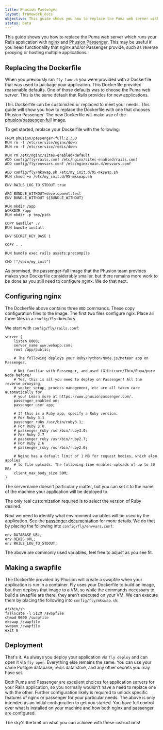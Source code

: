 ```yaml
---
title: Phusion Passenger
layout: framework_docs
objective: This guide shows you how to replace the Puma web server with nginx and Phusion Passenger.
status: beta
---
```


This guide shows you how to replace the Puma web server which runs your
Rails application with
[nginx](https://www.nginx.com/) and [Phusion
Passenger](https://www.phusionpassenger.com/).  This may be useful if you need
functionality that nginx and/or Passenger provide, such as reverse
proxying or hosting multiple applications.

## Replacing the Dockerfile

When you previously ran `fly launch` you were provided with a Dockerfile
that was used to package your application.  This Dockerfile provided
reasonable defaults. One of those defaults was to choose the Puma web server.
This is the same default that Rails provides for new applications.

This Dockerfile can be customized or replaced to meet your needs.  This
guide will show you how to replace the Dockerfile with one that chooses
Phusion Passenger.  The new Dockerfile will make use of the
[phusion/passenger-full](https://github.com/phusion/passenger-docker#docker-base-images-for-ruby-python-nodejs-and-meteor-web-apps) image.

To get started, replace your Dockerfile with the following:

```
FROM phusion/passenger-full:2.3.0
RUN rm -f /etc/service/nginx/down
RUN rm -f /etc/service/redis/down

RUN rm /etc/nginx/sites-enabled/default
ADD config/fly/rails.conf /etc/nginx/sites-enabled/rails.conf
ADD config/fly/envvars.conf /etc/nginx/main.d/envvars.conf

ADD config/fly/mkswap.sh /etc/my_init.d/95-mkswap.sh
RUN chmod +x /etc/my_init.d/95-mkswap.sh

ENV RAILS_LOG_TO_STDOUT true

ARG BUNDLE_WITHOUT=development:test
ENV BUNDLE_WITHOUT ${BUNDLE_WITHOUT}

RUN mkdir /app
WORKDIR /app
RUN mkdir -p tmp/pids

COPY Gemfile* ./
RUN bundle install

ENV SECRET_KEY_BASE 1

COPY . .

RUN bundle exec rails assets:precompile

CMD ["/sbin/my_init"]
```

As promised, the passenger-full image that the Phusion team provides
makes your Dockerfile considerably smaller, but there remains more work to
be done as you still need to configure nginx.  We do that next.

## Configuring nginx

The Dockerfile above contains three `ADD` commands.  These copy configuration
files to the image.  The first two files configure ngix.  Place all three files
in a `config/fly` directory.

We start with `config/fly/rails.conf`:

```
server {
    listen 8080;
    server_name www.webapp.com;
    root /app/public;

    # The following deploys your Ruby/Python/Node.js/Meteor app on Passenger.

    # Not familiar with Passenger, and used (G)Unicorn/Thin/Puma/pure Node before?
    # Yes, this is all you need to deploy on Passenger! All the reverse proxying,
    # socket setup, process management, etc are all taken care automatically for
    # you! Learn more at https://www.phusionpassenger.com/.
    passenger_enabled on;
    passenger_user app;

    # If this is a Ruby app, specify a Ruby version:
    # For Ruby 3.1
    passenger_ruby /usr/bin/ruby3.1;
    # For Ruby 3.0
    # passenger_ruby /usr/bin/ruby3.0;
    # For Ruby 2.7
    # passenger_ruby /usr/bin/ruby2.7;
    # For Ruby 2.6
    # passenger_ruby /usr/bin/ruby2.6;

    # Nginx has a default limit of 1 MB for request bodies, which also applies
    # to file uploads. The following line enables uploads of up to 50 MB:
    client_max_body_size 50M;
}
```

The servername doesn't particularly matter, but you can set it to the name
of the machine your application will be deployed to.

The only real customization required is to select the version of Ruby desired.

Next we need to identify what environment variables will be used by the
application.  See the [passenger
documentation](https://github.com/phusion/passenger-docker#setting-environment-variables-in-nginx)
for more details.  We do that by placing the following into
`config/fly/envvars.conf`:

```
env DATABASE_URL;
env REDIS_URL;
env RAILS_LOG_TO_STDOUT;
```

The above are commonly used variables, feel free to adjust as you see fit.

## Making a swapfile

The Dockerfile provided by Phusion will create a swapfile when your application
is run in a container.  Fly uses your Dockerfile to build an image, but then
deploys that image to a VM, so while the commands necessary to build a
swapfile are there, they aren't executed on your VM.  We can execute them by
placing the following into `config/fly/mkswap.sh`:

```
#!/bin/sh
fallocate -l 512M /swapfile
chmod 0600 /swapfile
mkswap /swapfile
swapon /swapfile
exit 0
```

## Deployment

That's it.  As always you deploy your application via `fly deploy` and
can open it via `fly open`.  Everything else remains the same.  You
can use your same Postgre database, redis data store, and any other
secrets you may have set.

Both Puma and Passenger are excellent choices for application servers
for your Rails application, so you normally wouldn't have a need to
replace one with the other.  Further configuration likely is required
to unlock specific features of nginx or passenger for your particular
needs.  The above is only intended as an initial configuration to
get you started.  You have full control over what is installed on your
machine and how both nginx and passenger are configured.

The sky's the limit on what you can achieve with these instructions!
